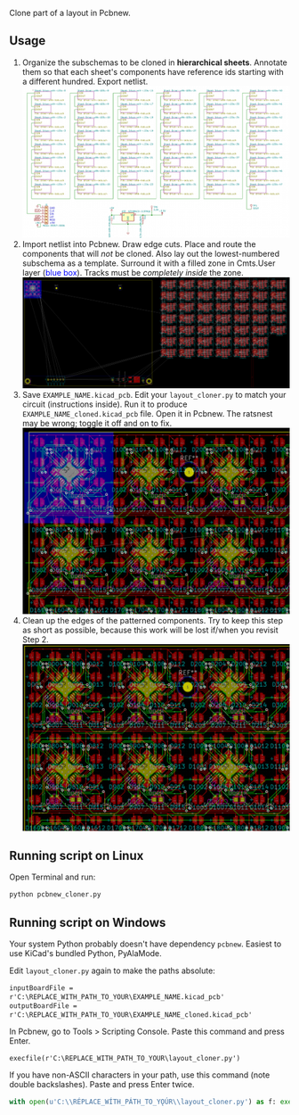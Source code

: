 Clone part of a layout in Pcbnew.

## Usage

1. Organize the subschemas to be cloned in **hierarchical sheets**. Annotate them so that each sheet's components have reference ids starting with a different hundred. Export netlist.
![Eeschema](docs/Eeschema.png)
2. Import netlist into Pcbnew. Draw edge cuts. Place and route the components that will *not* be cloned. Also lay out the lowest-numbered subschema as a template. Surround it with a filled zone in Cmts.User layer (<span style="color:blue">blue box</span>). Tracks must be *completely inside* the zone.
![Pcbnew input](docs/Pcbnew-in.png)
3. Save `EXAMPLE_NAME.kicad_pcb`. Edit your `layout_cloner.py` to match your circuit (instructions inside). Run it to produce `EXAMPLE_NAME_cloned.kicad_pcb` file. Open it in Pcbnew. The ratsnest may be wrong; toggle it off and on to fix.
![Pcbnew output](docs/Pcbnew-out.png)
4. Clean up the edges of the patterned components. Try to keep this step as short as possible, because this work will be lost if/when you revisit Step 2.
![Pcbnew output cleaned](docs/Pcbnew-out-clean.png)


## Running script on Linux

Open Terminal and run:

```bash
python pcbnew_cloner.py
```


## Running script on Windows

Your system Python probably doesn't have dependency `pcbnew`. Easiest to use KiCad's bundled Python, PyAlaMode.

Edit `layout_cloner.py` again to make the paths absolute:
```
inputBoardFile = r'C:\REPLACE_WITH_PATH_TO_YOUR\EXAMPLE_NAME.kicad_pcb'
outputBoardFile = r'C:\REPLACE_WITH_PATH_TO_YOUR\EXAMPLE_NAME_cloned.kicad_pcb'
```

In Pcbnew, go to Tools > Scripting Console. Paste this command and press Enter.

```
execfile(r'C:\REPLACE_WITH_PATH_TO_YOUR\layout_cloner.py')
```

If you have non-ASCII characters in your path, use this command (note double backslashes). Paste and press Enter twice.

```python
with open(u'C:\\RÉPLACE_WÍTH_PÁTH_TO_YǪÚR\\layout_cloner.py') as f: exec(f.read())
```
